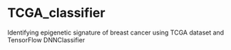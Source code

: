 # TCGA_classifier
Identifying epigenetic signature of breast cancer using TCGA dataset and TensorFlow DNNClassifier
